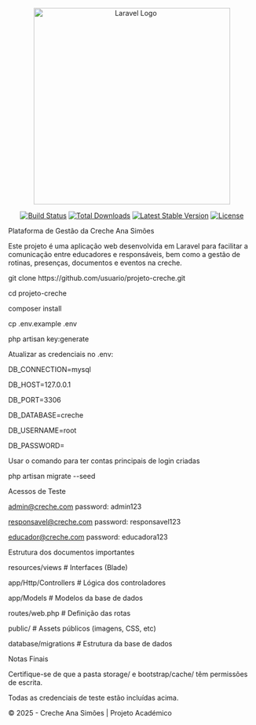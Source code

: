 <p align="center"><a href="https://laravel.com" target="_blank"><img src="https://raw.githubusercontent.com/laravel/art/master/logo-lockup/5%20SVG/2%20CMYK/1%20Full%20Color/laravel-logolockup-cmyk-red.svg" width="400" alt="Laravel Logo"></a></p>

<p align="center">
<a href="https://github.com/laravel/framework/actions"><img src="https://github.com/laravel/framework/workflows/tests/badge.svg" alt="Build Status"></a>
<a href="https://packagist.org/packages/laravel/framework"><img src="https://img.shields.io/packagist/dt/laravel/framework" alt="Total Downloads"></a>
<a href="https://packagist.org/packages/laravel/framework"><img src="https://img.shields.io/packagist/v/laravel/framework" alt="Latest Stable Version"></a>
<a href="https://packagist.org/packages/laravel/framework"><img src="https://img.shields.io/packagist/l/laravel/framework" alt="License"></a>
</p>

Plataforma de Gestão da Creche Ana Simões

Este projeto é uma aplicação web desenvolvida em Laravel para facilitar a comunicação entre educadores e responsáveis, bem como a gestão de rotinas, presenças, documentos e eventos na creche.

<p>git clone https://github.com/usuario/projeto-creche.git</p>

<p>cd projeto-creche </p>

composer install

cp .env.example .env

php artisan key:generate

Atualizar as credenciais no .env:

DB_CONNECTION=mysql

DB_HOST=127.0.0.1

DB_PORT=3306

DB_DATABASE=creche

DB_USERNAME=root

DB_PASSWORD=

Usar o comando para ter contas principais de login criadas

php artisan migrate --seed 

 Acessos de Teste

admin@creche.com  password: admin123

responsavel@creche.com password: responsavel123

educador@creche.com password: educadora123


Estrutura dos documentos importantes 

resources/views       # Interfaces (Blade)

app/Http/Controllers  # Lógica dos controladores

app/Models            # Modelos da base de dados

routes/web.php        # Definição das rotas

public/               # Assets públicos (imagens, CSS, etc)

database/migrations   # Estrutura da base de dados

Notas Finais

Certifique-se de que a pasta storage/ e bootstrap/cache/ têm permissões de escrita.

Todas as credenciais de teste estão incluídas acima.

© 2025 - Creche Ana Simões | Projeto Académico

